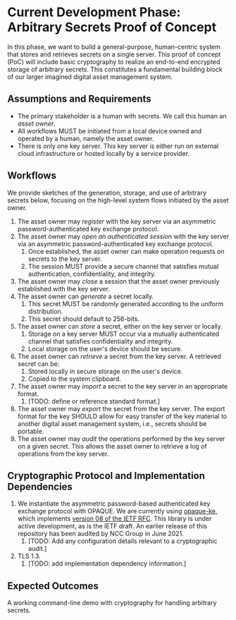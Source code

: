# Current Development Phase: Arbitrary Secrets Proof of Concept

In this phase, we want to build a general-purpose, human-centric system that stores and retrieves secrets on a single server. This proof of concept (PoC) will include basic cryptography to realize an end-to-end encrypted storage of arbitrary secrets. This constitutes a fundamental building block of our larger imagined digital asset management system. 

## Assumptions and Requirements
- The primary stakeholder is a human with secrets. We call this human an _asset owner_.
- All workflows MUST be initiated from a local device owned and operated by a human, namely the asset owner.
- There is only one key server. This key server is either run on external cloud infrastructure or hosted locally by a service provider.


## Workflows
We provide sketches of the generation, storage, and use of arbitrary secrets below, focusing on the high-level system flows initiated by the asset owner. 

1. The asset owner may _register_ with the key server via an asymmetric password-authenticated key exchange protocol.
1. The asset owner may _open an authenticated session_ with the key server via an asymmetric password-authenticated key exchange protocol. 
    1. Once established, the asset owner can make operation requests on secrets to the key server. 
    1. The session MUST provide a secure channel that satisfies mutual authentication, confidentiality, and integrity.
1. The asset owner may _close_ a session that the asset owner previously established with the key server.
1. The asset owner can _generate_ a secret locally.
    1. This secret MUST be randomly generated according to the uniform distribution.
    1. This secret should default to 256-bits.
1. The asset owner can _store_ a secret, either on the key server or locally.
    1. Storage on a key server MUST occur via a mutually authenticated channel that satisfies confidentiality and integrity. 
    1. Local storage on the user's device should be secure.
1. The asset owner can _retrieve_ a secret from the key server. A retrieved secret can be:
    1. Stored locally in secure storage on the user's device.
    1. Copied to the system clipboard.
1. The asset owner may _import_ a secret to the key server in an appropriate format. 
    1. [TODO: define or reference standard format.]
1. The asset owner may _export_ the secret from the key server. The export format for the key SHOULD allow for easy transfer of the key material to another digital asset management system, i.e., secrets should be portable.
1. The asset owner may _audit_ the operations performed by the key server on a given secret. This allows the asset owner to retrieve a log of operations from the key server.

## Cryptographic Protocol and Implementation Dependencies
1. We instantiate the asymmetric password-based authenticated key exchange protocol with OPAQUE. We are currently using [opaque-ke](https://docs.rs/opaque-ke/2.0.0-pre.2/opaque_ke/index.html), which implements [version 08 of the IETF RFC](https://datatracker.ietf.org/doc/draft-irtf-cfrg-opaque/08/). This library is under active development, as is the IETF draft. An earlier release of this repository has been audited by NCC Group in June 2021. 
    1. [TODO: Add any configuration details relevant to a cryptographic audit.]
1. TLS 1.3. 
    1. [TODO: add implementation dependency information.]

## Expected Outcomes
A working command-line demo with cryptography for handling arbitrary secrets. 